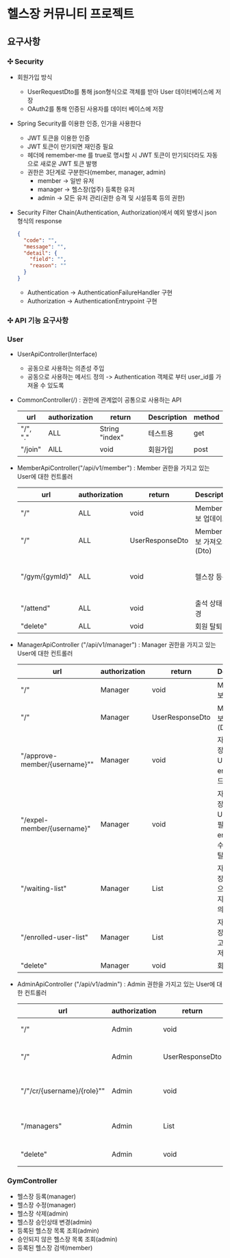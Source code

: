 # 헬스장 커뮤니티 프로젝트

## 요구사항

### ✣ Security

- 회원가입 방식

	- UserRequestDto를 통해 json형식으로 객체를 받아 User 데이터베이스에 저장
	- OAuth2를 통해 인증된 사용자를 데이터 베이스에 저장

- Spring Security를 이용한 인증, 인가을 사용한다

	- JWT 토큰을 이용한 인증
	- JWT 토큰이 만기되면 재인증 필요
	- 헤더에 remember-me 를 true로 명시할 시 JWT 토큰이 만기되더라도 자동으로 새로운 JWT 토큰 발행 
	- 권한은 3단계로 구분한다(member, manager, admin)
		- member -> 일반 유저
		- manager -> 헬스장(업주) 등록한 유저
		- admin -> 모든 유저 관리(권한 승격 및 시설등록 등의 권한)

- Security Filter Chain(Authentication, Authorization)에서 예외 발생시  json 형식의 response 

	```json
	{
	  "code": "",
	  "message": "",
	  "detail": {
	    "field": "",
	    "reason": ""
	  }
	}
	```

	- Authentication -> AuthenticationFailureHandler 구현
	- Authorization -> AuthenticationEntrypoint 구현

### ✣ API 기능 요구사항

### User

- UserApiController(Interface)
	- 공동으로 사용하는 의존성 주입
	- 공동으로 사용하는 메서드 정의 -> Authentication 객체로 부터 user_id를 가져올 수 있도록

- CommonController(/) : 권한에 관계없이  공통으로 사용하는 API

	| url      | authorization | return         | Description | method |
	| -------- | ------------- | -------------- | ----------- | ------ |
	| "/", "." | ALL           | String "index" | 테스트용    | get    |
	| "/join"  | AlLL          | void           | 회원가입    | post   |

- MemberApiController("/api/v1/member") : Member 권한을 가지고 있는 User에 대한 컨트롤러

	| url            | authorization | return          | Description               | method | 비고                       |
	| -------------- | ------------- | --------------- | ------------------------- | ------ | -------------------------- |
	| "/"            | ALL           | void            | Member 정보 업데이트      | put    |                            |
	| "/"            | ALL           | UserResponseDto | Member 정보 가져오기(Dto) | get    |                            |
	| "/gym/{gymId}" | ALL           | void            | 헬스장 등록               | put    | Manager가 approve상태 변경 |
	| "/attend"      | ALL           | void            | 출석 상태 변경            | put    |                            |
	| "delete"       | ALL           | void            | 회원 탈퇴                 | delete |                            |

	

- ManagerApiController ("/api/v1/manager") :  Manager 권한을 가지고 있는 User에 대한 컨트롤러  

	| url                           | authorization | return                | Description                                                  | method | 비고                       |
	| ----------------------------- | ------------- | --------------------- | ------------------------------------------------------------ | ------ | -------------------------- |
	| "/"                           | Manager       | void                  | Manager 정보 업데이트                                        | put    |                            |
	| "/"                           | Manager       | UserResponseDto       | Manager 정보 가져오기(Dto)                                   | get    |                            |
	| "/approve-member/{username}"" | Manager       | void                  | 자신의 헬스장에 등록한 User의 enrolled 필드 수정             | put    | Manager가 approve상태 변경 |
	| "/expel-member/{username}"    | Manager       | void                  | 자신의 헬스장에 등록한 User의 gym 필드, enrolled필드 수정 -> 강제 탈퇴 기능 | put    |                            |
	| "/waiting-list"               | Manager       | List<UserResponseDto> | 자신의 헬스장에 등록했으나 승인되지 않은 유저의 리스트       | get    |                            |
	| "/enrolled-user-list"         | Manager       | List<UserResponseDto> | 자신의 헬스장에 등록 하고 승인된 유저의 리스트               | get    |                            |
	| "delete"                      | Manager       | void                  | 회원 탈퇴                                                    | delete |                            |

	

- AdminApiController ("/api/v1/admin") : Admin 권한을 가지고 있는 User에 대한 컨트롤러

	| url                        | authorization | return                | Description                | method | 비고                             |
	| -------------------------- | ------------- | --------------------- | -------------------------- | ------ | -------------------------------- |
	| "/"                        | Admin         | void                  | Admin 정보 업데이트        | put    |                                  |
	| "/"                        | Admin         | UserResponseDto       | Admin 정보 가져오기(Dto)   | get    |                                  |
	| "/"/cr/{username}/{role}"" | Admin         | void                  | User의 권한 변경           | put    | {role} : member,  manager, admin |
	| "/managers"                | Admin         | List<UserResponseDto> | Manager 권한의 유저 리스트 | get    |                                  |
	| "delete"                   | Admin         | void                  | admin 계정 삭제            | delete |                                  |

### GymController

- 헬스장 등록(manager)
- 헬스장 수정(manager)
- 헬스장 삭제(admin)
- 헬스장 승인상태 변경(admin)
- 등록된 헬스장 목록 조회(admin)
- 승인되지 않은 헬스장 목록 조회(admin)
- 등록된 헬스장 검색(member)





